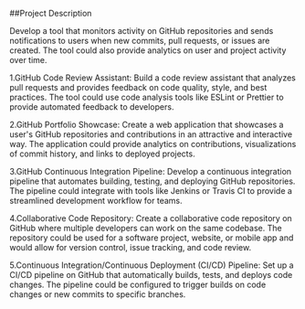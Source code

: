 ##Project Description

Develop a tool that monitors activity on GitHub repositories and sends notifications to users when new commits, pull requests, or issues are created. The tool could also provide analytics on user and project activity over time.

1.GitHub Code Review Assistant: Build a code review assistant that analyzes pull requests and provides feedback on code quality, style, and best practices. The tool could use code analysis tools like ESLint or Prettier to provide automated feedback to developers.

2.GitHub Portfolio Showcase: Create a web application that showcases a user's GitHub repositories and contributions in an attractive and interactive way. The application could provide analytics on contributions, visualizations of commit history, and links to deployed projects.

3.GitHub Continuous Integration Pipeline: Develop a continuous integration pipeline that automates building, testing, and deploying GitHub repositories. The pipeline could integrate with tools like Jenkins or Travis CI to provide a streamlined development workflow for teams.

4.Collaborative Code Repository: Create a collaborative code repository on GitHub where multiple developers can work on the same codebase. The repository could be used for a software project, website, or mobile app and would allow for version control, issue tracking, and code review.

5.Continuous Integration/Continuous Deployment (CI/CD) Pipeline: Set up a CI/CD pipeline on GitHub that automatically builds, tests, and deploys code changes. The pipeline could be configured to trigger builds on code changes or new commits to specific branches.
